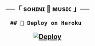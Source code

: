 <h2 align="center">
    ──「 sᴏʜɪɴɪ 🌙 ᴍᴜsɪᴄ 」──

    ## 🚀 Deploy on Heroku 
[![Deploy](https://www.herokucdn.com/deploy/button.svg)](https://dashboard.heroku.com/new?template=https://github.com/ImperfectXD/Sohinixmusic)
